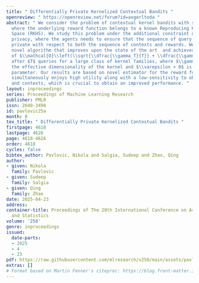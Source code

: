 ```yaml
---
title: " Differentially Private Kernelized Contextual Bandits "
openreview: " https://openreview.net/forum?id=axgerltoda "
abstract: " We consider the problem of contextual kernel bandits with stochastic contexts,
  where the underlying reward function belongs to a known Reproducing Kernel Hilbert
  Space (RKHS). We study this problem under the additional constraint of joint differential
  privacy, where the agents needs to ensure that the sequence of query points is differentially
  private with respect to both the sequence of contexts and rewards. We propose a
  novel algorithm that improves upon the state of the art  and achieves an error rate
  of $\\mathcal{O}\\left(\\sqrt{\\dfrac{\\gamma_T}{T}} + \\dfrac{\\gamma_T}{T \\varepsilon}\\right)$
  after $T$ queries for a large class of kernel families, where $\\gamma_T$ represents
  the effective dimensionality of the kernel and $\\varepsilon > 0$ is the privacy
  parameter. Our results are based on novel estimator for the reward function that
  simultaneously enjoys high utility along with a low-sensitivity to observed rewards
  and contexts, which is crucial to obtain an improved performance. "
layout: inproceedings
series: Proceedings of Machine Learning Research
publisher: PMLR
issn: 2640-3498
id: pavlovic25a
month: 0
tex_title: " Differentially Private Kernelized Contextual Bandits "
firstpage: 4618
lastpage: 4626
page: 4618-4626
order: 4618
cycles: false
bibtex_author: Pavlovic, Nikola and Salgia, Sudeep and Zhao, Qing
author:
- given: Nikola
  family: Pavlovic
- given: Sudeep
  family: Salgia
- given: Qing
  family: Zhao
date: 2025-04-23
address:
container-title: Proceedings of The 28th International Conference on Artificial Intelligence
  and Statistics
volume: '258'
genre: inproceedings
issued:
  date-parts:
  - 2025
  - 4
  - 23
pdf: https://raw.githubusercontent.com/mlresearch/v258/main/assets/pavlovic25a/pavlovic25a.pdf
extras: []
# Format based on Martin Fenner's citeproc: https://blog.front-matter.io/posts/citeproc-yaml-for-bibliographies/
---
```

